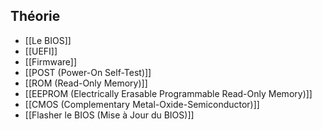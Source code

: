 ## Théorie 
- [[Le BIOS]]
- [[UEFI]]
- [[Firmware]]
- [[POST (Power-On Self-Test)]]
- [[ROM (Read-Only Memory)]]
- [[EEPROM (Electrically Erasable Programmable Read-Only Memory)]]
- [[CMOS (Complementary Metal-Oxide-Semiconductor)]]
- [[Flasher le BIOS (Mise à Jour du BIOS)]]